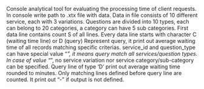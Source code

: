 Console analytical tool for evaluating the processing time of client requests.
In console write path to .xtx file with data.
Data in file consists of 10 different service, each with 3 variations. Questions are divided into 10
types, each can belong to 20 categories, a category can have 5 sub categories.
First data line contains count S of all lines.
Every data line starts with character C (waiting time line) or D (query)
Represent query, it print out average waiting time of all records matching specific criterias.
service_id and question_type can have special value “*”, it means query match all
services/question types. In case of value “*”, no service variation nor service
category/sub-category can be specified.
Query line of type ‘D’ print out average waiting time rounded to minutes. Only matching lines
defined before query line are counted. It print out “-” if output is not defined.
